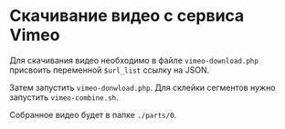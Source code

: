 # Скачивание видео с сервиса Vimeo

Для скачивания видео необходимо в файле `vimeo-download.php` присвоить переменной `$url_list` ссылку на JSON.

Затем запустить `vimeo-donwload.php`. Для склейки сегментов нужно запустить `vimeo-combine.sh`.

Собранное видео будет в папке `./parts/0`.
